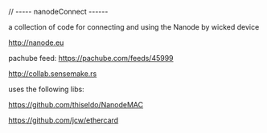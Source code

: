 
// ----- nanodeConnect ------

a collection of code for connecting and using the Nanode by wicked device

http://nanode.eu

pachube feed: https://pachube.com/feeds/45999

http://collab.sensemake.rs 


uses the following libs:

https://github.com/thiseldo/NanodeMAC

https://github.com/jcw/ethercard